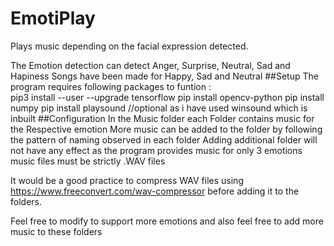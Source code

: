 # EmotiPlay
Plays music depending on the facial expression detected.

The Emotion detection can detect Anger, Surprise, Neutral, Sad and Hapiness
Songs have been made for Happy, Sad and Neutral
##Setup
The program requires following packages to funtion :                                                                                                                               
        pip3 install --user --upgrade tensorflow
        pip install opencv-python
        pip install numpy
        pip install playsound     //optional as i have used winsound which is inbuilt
##Configuration
In the Music folder each Folder contains music for the Respective emotion
More music can be added to the folder by following the pattern of naming observed in each folder
Adding additional folder will not have any effect as the program provides music for only 3 emotions
music files must be strictly .WAV files

It would be a good practice to compress WAV files using https://www.freeconvert.com/wav-compressor before adding it to the folders. 

Feel free to modify to support more emotions and also feel free to add more music to these folders 
